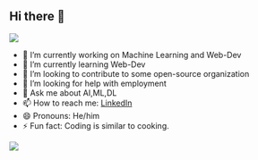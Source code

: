 ## Hi there 👋
![](https://komarev.com/ghpvc/?username=pankajsingh016&color=blueviolet)

<!-- **pankajsingh016/pankajsingh016** is a ✨ _special_ ✨ repository because its `README.md` (this file) appears on your GitHub profile. -->

<!-- Here are some ideas to get you started: -->

- 🔭 I’m currently working on Machine Learning and Web-Dev
- 🌱 I’m currently learning Web-Dev
- 👯 I’m looking to contribute to some open-source organization
- 🤔 I’m looking for help with employment
- 💬 Ask me about AI,ML,DL
- 📫 How to reach me: [LinkedIn](https://www.linkedin.com/in/pankaj-kanyal-2060291b2/)
- 😄 Pronouns: He/him
- ⚡ Fun fact: Coding is similar to cooking.

![](https://leetcard.jacoblin.cool/pankajsinghkanyal016?ext=contest)

